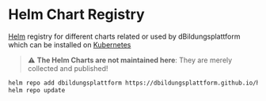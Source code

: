 # Helm Chart Registry

[Helm](https://helm.sh) registry for different charts related or used by dBildungsplattform which can be installed on [Kubernetes](https://kubernetes.io)

> :warning: **The Helm Charts are not maintained here**: They are merely collected and published!

```bash
helm repo add dbildungsplattform https://dbildungsplattform.github.io/helm-charts-registry/
helm repo update
```
